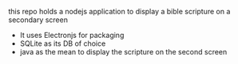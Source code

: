 this repo holds a nodejs application to display a bible scripture on a secondary screen
* It uses Electronjs for packaging
* SQLite as its DB of choice
* java as the mean to display the scripture on the second screen
